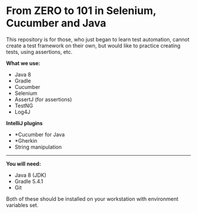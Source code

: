 **From ZERO to 101 in Selenium, Cucumber and Java**
====================
This repository is for those, who just began to learn test automation, cannot create a test framework on their own, but would like to practice creating tests, using assertions, etc.
  
**What we use:**
- Java 8
- Gradle
- Cucumber
- Selenium
- AssertJ (for assertions)
- TestNG
- Log4J

**IntelliJ plugins**
- *Cucumber for Java
- *Gherkin
- String manipulation
--------------------------------------

**You will need:**
- Java 8 (JDK)
- Gradle 5.4.1
- Git

Both of these should be installed on your workstation with environment variables set. 
